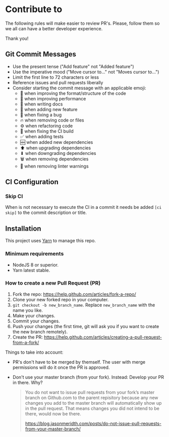 # Contribute to

The following rules will make easier to review PR's. Please, follow them so we all can have a better developer experience.

Thank you!

## Git Commit Messages

- Use the present tense ("Add feature" not "Added feature")
- Use the imperative mood ("Move cursor to..." not "Moves cursor to...")
- Limit the first line to 72 characters or less
- Reference issues and pull requests liberally
- Consider starting the commit message with an applicable emoji:
  - 🎨 when improving the format/structure of the code
  - 🏇 when improving performance
  - 📝 when writing docs
  - 🚀 when adding new feature
  - 🐛 when fixing a bug
  - 🔥 when removing code or files
  - ⚙️ when refactoring code
  - 💚 when fixing the CI build
  - ✅ when adding tests
  - 🆕 when added new dependencies
  - ⬆ when upgrading dependencies
  - ⬇ when downgrading dependencies
  - 🗑️ when removing dependencies
  - 👕 when removing linter warnings

## CI Configuration

### Skip CI

When is not necessary to execute the CI in a commit it needs be added `[ci skip]` to the commit description or title.

## Installation

This project uses [Yarn](https://yarnpkg.com/en/) to manage this repo.

### Minimum requirements

- NodeJS 8 or superior.
- Yarn latest stable.

### How to create a new Pull Request (PR)

1. Fork the repo: https://help.github.com/articles/fork-a-repo/
2. Clone your new forked repo in your computer.
3. `git checkout -b new_branch_name`. Replace `new_branch_name` with the name you like.
4. Make your changes.
5. Commit your changes.
6. Push your changes (the first time, git will ask you if you want to create the new branch remotely).
7. Create the PR: https://help.github.com/articles/creating-a-pull-request-from-a-fork/

Things to take into account:

- PR's don't have to be merged by themself. The user with merge permissions will do it once the PR is approved.
- Don't use your master branch (from your fork). Instead: Develop your PR in there. Why?

  > You do not want to issue pull requests from your fork’s master branch on Github.com to the parent repisitory because any new changes you add to the master branch will automatically show up in the pull request. That means changes you did not intend to be there, would now be there.
  >
  > https://blog.jasonmeridth.com/posts/do-not-issue-pull-requests-from-your-master-branch/
